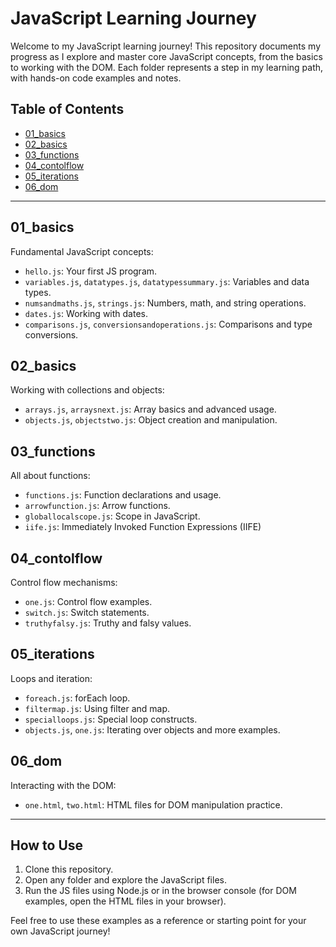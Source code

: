 # JavaScript Learning Journey

Welcome to my JavaScript learning journey! This repository documents my progress as I explore and master core JavaScript concepts, from the basics to working with the DOM. Each folder represents a step in my learning path, with hands-on code examples and notes.

## Table of Contents
- [01_basics](#01_basics)
- [02_basics](#02_basics)
- [03_functions](#03_functions)
- [04_contolflow](#04_contolflow)
- [05_iterations](#05_iterations)
- [06_dom](#06_dom)

---

## 01_basics
Fundamental JavaScript concepts:
- `hello.js`: Your first JS program.
- `variables.js`, `datatypes.js`, `datatypessummary.js`:  Variables and data types.
- `numsandmaths.js`, `strings.js`: Numbers, math, and string operations.
- `dates.js`: Working with dates.
- `comparisons.js`, `conversionsandoperations.js`: Comparisons and type conversions.

## 02_basics
Working with collections and objects:
- `arrays.js`, `arraysnext.js`: Array basics and advanced usage.
- `objects.js`, `objectstwo.js`: Object creation and manipulation.

## 03_functions
All about functions:
- `functions.js`: Function declarations and usage.
- `arrowfunction.js`: Arrow functions.
- `globallocalscope.js`: Scope in JavaScript.
- `iife.js`: Immediately Invoked Function Expressions (IIFE)

## 04_contolflow
Control flow mechanisms:
- `one.js`: Control flow examples.
- `switch.js`: Switch statements.
- `truthyfalsy.js`: Truthy and falsy values.

## 05_iterations
Loops and iteration:
- `foreach.js`: forEach loop.
- `filtermap.js`: Using filter and map.
- `specialloops.js`: Special loop constructs.
- `objects.js`, `one.js`: Iterating over objects and more examples.

## 06_dom
Interacting with the DOM:
- `one.html`, `two.html`: HTML files for DOM manipulation practice.

---

## How to Use
1. Clone this repository.
2. Open any folder and explore the JavaScript files.
3. Run the JS files using Node.js or in the browser console (for DOM examples, open the HTML files in your browser).

Feel free to use these examples as a reference or starting point for your own JavaScript journey! 
